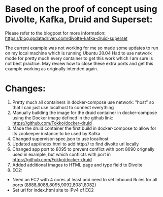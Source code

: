 # Based on the proof of concept using Divolte, Kafka, Druid and Superset:
Please refer to the blogpost for more information: https://blog.godatadriven.com/divolte-kafka-druid-superset

The current example was not working for me so made some updates to run on my local machine which is running Ubuntu 20.04
Had to use network mode for pretty much every container to get this work which I am sure is not best practice.
May review how to close these extra ports and get this example working as originally intended again.

# Changes:
1. Pretty much all containers in docker-compose use network: "host" so that I can just use localhost to connect everything
2. Manually building the image for the druid container in docker-compose using the Docker image defined in the github link: https://github.com/Fokko/docker-druid
3. Made the druid container the first build in docker-compose to allow for its zookeeper instance to be used by Kafka
4. Changed supervisor-spec.json to use localhost
5. Updated app/index.html to add http:// to find divolte url locally
6. Changed app port to 8095 to prevent conflict with port 8090 orignally used in example, but which conflicts with port in https://github.com/Fokko/docker-druid
7. Added additional images to HTML page and type field to Divolte
8. EC2: 
* Need an EC2 with 4 cores at least and need to set Inbound Rules for all ports (8888,8088,8095,9092,8081,8082)
* Set url for index.html site to IPv4 of EC2 
